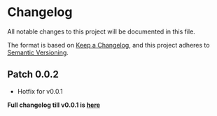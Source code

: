 # Changelog

All notable changes to this project will be documented in this file.

The format is based on [Keep a Changelog](https://keepachangelog.com/en/1.1.0/),
and this project adheres to [Semantic Versioning](https://semver.org/spec/v2.0.0.html).

## Patch 0.0.2
* Hotfix for v0.0.1

**Full changelog till v0.0.1 is [here](https://github.com/stbestichhh/raito-expressjs/pull/1)**
